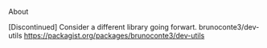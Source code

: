 About

[Discontinued] Consider a different library going forwart.
brunoconte3/dev-utils
https://packagist.org/packages/brunoconte3/dev-utils